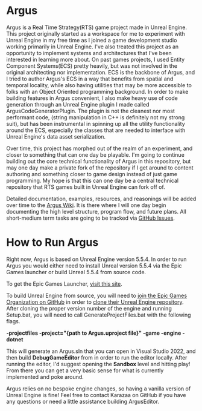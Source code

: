 # Argus

Argus is a Real Time Strategy(RTS) game project made in Unreal Engine. This project originally started as a workspace for me to experiment with Unreal Engine in my free time as I joined a game development studio working primarily in Unreal Engine. I've also treated this project as an opportunity to implement systems and architectures that I've been interested in learning more about. On past games projects, I used Entity Component Systems(ECS) pretty heavily, but was not involved in the original architecting nor implementation. ECS is the backbone of Argus, and I tried to author Argus's ECS in a way that benefits from spatial and temporal locality, while also having utilities that may be more accessible to folks with an Object Oriented programming background. In order to make building features in Argus convenient, I also make heavy use of code generation through an Unreal Engine plugin I made called ArgusCodeGeneratorPlugin. The plugin is not the cleanest nor most performant code, (string manipulation in C++ is definitely not my strong suit), but has been instrumental in spinning up all the utility functionality around the ECS, especially the classes that are needed to interface with Unreal Engine's data asset serialization.



Over time, this project has morphed out of the realm of an experiment, and closer to something that can one day be playable. I'm going to continue building out the core technical functionality of Argus in this repository, but may one day make a private fork of the repository if I get around to content authoring and something closer to game design instead of just game programming. My hope is that this can one day be a central technical repository that RTS games built in Unreal Engine can fork off of.



Detailed documentation, examples, resources, and reasonings will be added over time to the [Argus Wiki](https://github.com/Karazaa/Argus/wiki). It is there where I will one day begin documenting the high level structure, program flow, and future plans. All short-medium term tasks are going to be tracked via [GitHub Issues](https://github.com/Karazaa/Argus/issues).



# How to Run Argus

Right now, Argus is based on Unreal Engine version 5.5.4. In order to run Argus you would either need to install Unreal version 5.5.4 via the Epic Games launcher or build Unreal 5.5.4 from source code. 



To get the Epic Games Launcher, [visit this site](https://www.unrealengine.com/en-US/download).



To build Unreal Engine from source, you will need to [join the Epic Games Organization on GitHub](https://github.com/EpicGames) in order to [clone their Unreal Engine repository](https://github.com/EpicGames/UnrealEngine). After cloning the proper version number of the engine and running Setup.bat, you will need to call GenerateProjectFiles.bat with the following flags.

**-projectfiles -project="{path to Argus.uproject file}" -game -engine -dotnet**



This will generate an Argus.sln that you can open in Visual Studio 2022, and then build **DebugGameEditor** from in order to run the editor locally. After running the editor, I'd suggest opening the **Sandbox** level and hitting play! From there you can get a very basic sense for what is currently implemented and poke around.

Argus relies on no bespoke engine changes, so having a vanilla version of Unreal Engine is fine! Feel free to contact Karazaa on GitHub if you have any questions or need a little assistance building ArgusEditor. 

